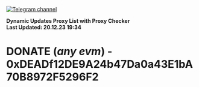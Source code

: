 [![Telegram channel](https://img.shields.io/endpoint?url=https://runkit.io/damiankrawczyk/telegram-badge/branches/master?url=https://t.me/n4z4v0d)](https://t.me/n4z4v0d) 

**Dynamic Updates Proxy List with Proxy Checker**  
**Last Updated: 20.12.23 19:34**

# DONATE (_any evm_) - 0xDEADf12DE9A24b47Da0a43E1bA70B8972F5296F2
